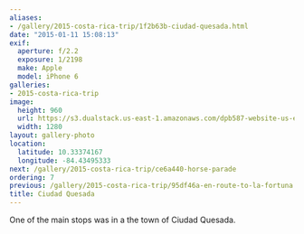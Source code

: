 ```yaml
---
aliases:
- /gallery/2015-costa-rica-trip/1f2b63b-ciudad-quesada.html
date: "2015-01-11 15:08:13"
exif:
  aperture: f/2.2
  exposure: 1/2198
  make: Apple
  model: iPhone 6
galleries:
- 2015-costa-rica-trip
image:
  height: 960
  url: https://s3.dualstack.us-east-1.amazonaws.com/dpb587-website-us-east-1/asset/gallery/2015-costa-rica-trip/1f2b63b-ciudad-quesada~1280.jpg
  width: 1280
layout: gallery-photo
location:
  latitude: 10.33374167
  longitude: -84.43495333
next: /gallery/2015-costa-rica-trip/ce6a440-horse-parade
ordering: 7
previous: /gallery/2015-costa-rica-trip/95df46a-en-route-to-la-fortuna
title: Ciudad Quesada
---
```


One of the main stops was in a the town of Ciudad Quesada.
